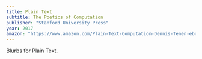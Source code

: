 ```yaml
---
title: Plain Text
subtitle: The Poetics of Computation
publisher: "Stanford University Press"
year: 2017
amazon: "https://www.amazon.com/Plain-Text-Computation-Dennis-Tenen-ebook/dp/B072FGMXLY"
---
```


Blurbs for Plain Text.
